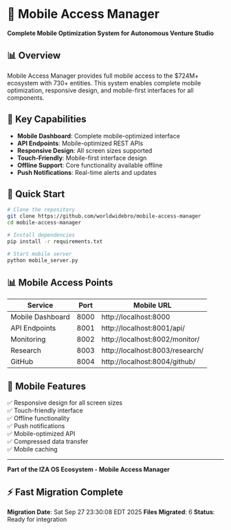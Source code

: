 # 📱 Mobile Access Manager

**Complete Mobile Optimization System for Autonomous Venture Studio**

## 📊 Overview

Mobile Access Manager provides full mobile access to the $724M+ ecosystem with 730+ entities. This system enables complete mobile optimization, responsive design, and mobile-first interfaces for all components.

## 🎯 Key Capabilities

- **Mobile Dashboard**: Complete mobile-optimized interface
- **API Endpoints**: Mobile-optimized REST APIs
- **Responsive Design**: All screen sizes supported
- **Touch-Friendly**: Mobile-first interface design
- **Offline Support**: Core functionality available offline
- **Push Notifications**: Real-time alerts and updates

## 🚀 Quick Start

```bash
# Clone the repository
git clone https://github.com/worldwidebro/mobile-access-manager
cd mobile-access-manager

# Install dependencies
pip install -r requirements.txt

# Start mobile server
python mobile_server.py
```

## 📊 Mobile Access Points

| Service | Port | Mobile URL |
|---------|------|-----------|
| Mobile Dashboard | 8000 | http://localhost:8000 |
| API Endpoints | 8001 | http://localhost:8001/api/ |
| Monitoring | 8002 | http://localhost:8002/monitor/ |
| Research | 8003 | http://localhost:8003/research/ |
| GitHub | 8004 | http://localhost:8004/github/ |

## 🎯 Mobile Features

✅ Responsive design for all screen sizes  
✅ Touch-friendly interface  
✅ Offline functionality  
✅ Push notifications  
✅ Mobile-optimized API  
✅ Compressed data transfer  
✅ Mobile caching  

---

**Part of the IZA OS Ecosystem - Mobile Access Manager**

## ⚡ Fast Migration Complete

**Migration Date**: Sat Sep 27 23:30:08 EDT 2025
**Files Migrated**:        6
**Status**: Ready for integration

